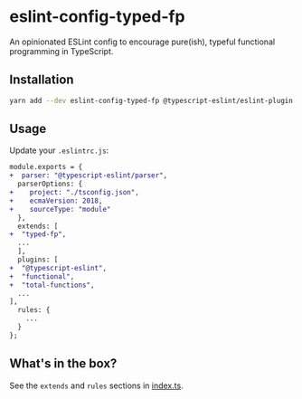 # eslint-config-typed-fp

An opinionated ESLint config to encourage pure(ish), typeful functional programming in TypeScript.

## Installation

```sh
yarn add --dev eslint-config-typed-fp @typescript-eslint/eslint-plugin @typescript-eslint/parser eslint eslint-plugin-functional eslint-plugin-total-functions typescript
```

## Usage

Update your `.eslintrc.js`:

```diff
module.exports = {
+  parser: "@typescript-eslint/parser",
  parserOptions: {
+    project: "./tsconfig.json",
+    ecmaVersion: 2018,
+    sourceType: "module"
  },
  extends: [
+  "typed-fp",
  ...
  ],
  plugins: [
+  "@typescript-eslint",
+  "functional",
+  "total-functions",
  ...
],
  rules: {
    ...
  }
};

```

## What's in the box?

See the `extends` and `rules` sections in [index.ts](https://github.com/danielnixon/eslint-config-typed-fp/blob/master/src/index.ts).